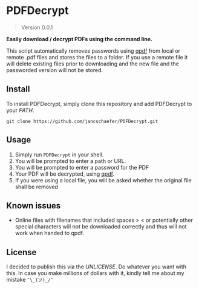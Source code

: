 # PDFDecrypt
> Version 0.0.1

__Easily download / decrypt PDFs using the command line.__

This script automatically removes passwords using [qpdf](https://github.com/qpdf/qpdf) from local or remote .pdf files and stores the files to a folder. If you use a remote file it will delete existing files prior to downloading and the new file and the passworded version will not be stored.

## Install
To install PDFDecrypt, simply clone this repository and add PDFDecrypt to your _PATH_.

```shell
git clone https://github.com/jancschaefer/PDFDecrypt.git
```

## Usage
1. Simply run ```PDFDecrypt```	in your shell.
2. You will be prompted to enter a path or URL.
3. You will be prompted to enter a password for the PDF
4. Your PDF will be decrypted, using [qpdf](https://github.com/qpdf/qpdf).
5. If you were using a local file, you will be asked whether the original file shall be removed


## Known issues
- Online files with filenames that included spaces > < or potentially other special characters will not be downloaded correctly and thus will not work when handed to qpdf.

## License
I decided to publish this via the _UNLICENSE_. Do whatever you want with this. In case you make millions of dollars with it, kindly tell me about my mistake ```¯\_(ツ)_/¯```
